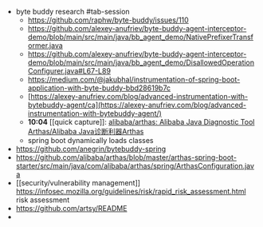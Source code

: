 - byte buddy research #tab-session
	- https://github.com/raphw/byte-buddy/issues/110
	- https://github.com/alexey-anufriev/byte-buddy-agent-interceptor-demo/blob/main/src/main/java/bb_agent_demo/NativePrefixerTransformer.java
	- https://github.com/alexey-anufriev/byte-buddy-agent-interceptor-demo/blob/main/src/main/java/bb_agent_demo/DisallowedOperationConfigurer.java#L67-L89
	- https://medium.com/@jakubhal/instrumentation-of-spring-boot-application-with-byte-buddy-bbd28619b7c
	- [https://alexey-anufriev.com/blog/advanced-instrumentation-with-bytebuddy-agent/ca](https://alexey-anufriev.com/blog/advanced-instrumentation-with-bytebuddy-agent/)
	- **10:04** [[quick capture]]:  [alibaba/arthas: Alibaba Java Diagnostic Tool Arthas/Alibaba Java诊断利器Arthas](https://github.com/alibaba/arthas)
	- spring boot dynamically loads classes
- https://github.com/anegrin/bytebuddy-spring
- https://github.com/alibaba/arthas/blob/master/arthas-spring-boot-starter/src/main/java/com/alibaba/arthas/spring/ArthasConfiguration.java
- [[security/vulnerability management]] https://infosec.mozilla.org/guidelines/risk/rapid_risk_assessment.html risk assessment
- https://github.com/artsy/README
-